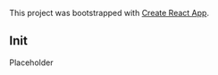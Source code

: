 

This project was bootstrapped with [Create React App](https://github.com/facebook/create-react-app).

## Init
Placeholder




